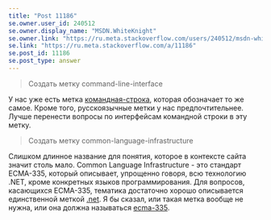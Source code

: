 ```yaml
---
title: "Post 11186"
se.owner.user_id: 240512
se.owner.display_name: "MSDN.WhiteKnight"
se.owner.link: "https://ru.meta.stackoverflow.com/users/240512/msdn-whiteknight"
se.link: "https://ru.meta.stackoverflow.com/a/11186"
se.post_id: 11186
se.post_type: answer
---
```

<blockquote>
<p>Создать метку command-line-interface</p>
</blockquote>
<p>У нас уже есть метка <a href="https://ru.stackoverflow.com/questions/tagged/%d0%ba%d0%be%d0%bc%d0%b0%d0%bd%d0%b4%d0%bd%d0%b0%d1%8f-%d1%81%d1%82%d1%80%d0%be%d0%ba%d0%b0" class="post-tag" title="показать вопросы с меткой [командная-строка]" rel="tag">командная-строка</a>, которая обозначает то же самое. Кроме того, русскоязычные метки у нас предпочтительнее. Лучше перенести вопросы по интерфейсам командной строки в эту метку.</p>
<blockquote>
<p>Создать метку common-language-infrastructure</p>
</blockquote>
<p>Слишком длинное название для понятия, которое в контексте сайта значит столь мало. Common Language Infrastructure - это стандарт ECMA-335, который описывает, упрощенно говоря, всю технологию .NET, кроме конкретных языков программирования. Для вопросов, касающихся ECMA-335, тематика достаточно хорошо описывается единственной меткой <a href="https://ru.stackoverflow.com/questions/tagged/.net" class="post-tag" title="показать вопросы с меткой [.net]" rel="tag">.net</a>. Я бы сказал, или такая метка вообще не нужна, или она должна называться <a href="https://ru.stackoverflow.com/questions/tagged/ecma-335" class="post-tag" title="показать вопросы с меткой [ecma-335]" rel="tag">ecma-335</a>.</p>
